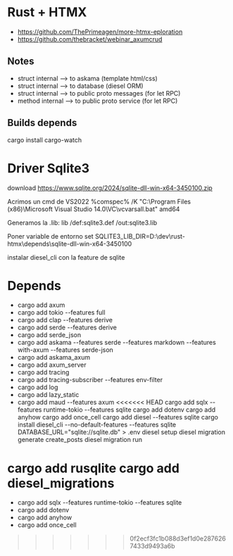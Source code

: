 # Rust + HTMX

- https://github.com/ThePrimeagen/more-htmx-eploration
- https://github.com/thebracket/webinar_axumcrud

## Notes

- struct internal --> to askama (template html/css)
- struct internal --> to database (diesel ORM)
- struct internal --> to public proto messages (for let RPC)
- method internal --> to public proto service (for let RPC)

## Builds depends

cargo install cargo-watch


# Driver Sqlite3

download https://www.sqlite.org/2024/sqlite-dll-win-x64-3450100.zip

Acrimos un cmd de VS2022
%comspec% /K "C:\Program Files (x86)\Microsoft Visual Studio 14.0\VC\vcvarsall.bat" amd64

Generamos la .lib:
lib /def:sqlite3.def /out:sqlite3.lib

Poner variable de entorno
set SQLITE3_LIB_DIR=D:\dev\rust-htmx\depends\sqlite-dll-win-x64-3450100

instalar diesel_cli con la feature de sqlite

# Depends

- cargo add axum 
- cargo add tokio --features full 
- cargo add clap --features derive 
- cargo add serde --features derive 
- cargo add serde_json 
- cargo add askama --features serde --features markdown --features with-axum --features serde-json 
- cargo add askama_axum
- cargo add axum_server 
- cargo add tracing 
- cargo add tracing-subscriber --features env-filter 
- cargo add log 
- cargo add lazy_static 
- cargo add maud --features axum 
<<<<<<< HEAD
cargo add sqlx --features runtime-tokio --features sqlite 
cargo add dotenv 
cargo add anyhow 
cargo add once_cell 
cargo add diesel --features sqlite 
cargo install diesel_cli --no-default-features --features sqlite 
DATABASE_URL="sqlite://sqlite.db" > .env
diesel setup 
diesel migration generate create_posts 
diesel migration run 

cargo add rusqlite 
cargo add diesel_migrations 
=======
- cargo add sqlx --features runtime-tokio --features sqlite 
- cargo add dotenv 
- cargo add anyhow 
- cargo add once_cell 
>>>>>>> 0f2ecf3fc1b088d3ef1d0e2876267433d9493a6b

